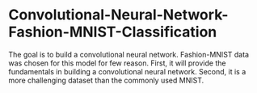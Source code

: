 # Convolutional-Neural-Network-Fashion-MNIST-Classification
The goal is to build a convolutional neural network. Fashion-MNIST data was chosen for this model for few reason. First, it will provide the fundamentals in building a convolutional neural network. Second, it is a more challenging dataset than the commonly used MNIST.
